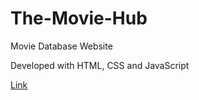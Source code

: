 # The-Movie-Hub
Movie Database Website

Developed with HTML, CSS and JavaScript

<a target="_blank" href="https://sad-dubinsky-4bc6b8.netlify.app/index.html">Link</a>
